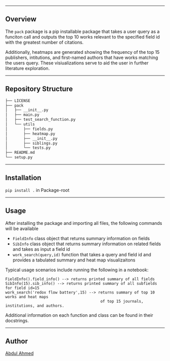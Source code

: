 
---

## Overview

The ``pack`` package is a pip installable package that takes a user query as a funciton call and 
outputs the top 10 works relevant to the specified field id with the greatest number of citations.

Additionally, heatmaps are generated showing the frequency of the top 15 publishers, intitutions,
and first-named authors that have works matching the users query. These visiualizations serve to aid the user 
in further literature exploration.

---

## Repository Structure


```sh
├── LICENSE
├── pack
│   ├── __init__.py
│   ├── main.py
│   ├── test_search_function.py
│   └── utils
│       ├── fields.py
│       ├── heatmap.py
│       ├── __init__.py
│       ├── siblings.py
│       └── tests.py
├── README.md
└── setup.py
```

---

## Installation

``pip install .`` in Package-root

---

## Usage


After installing the package and importing all files, the following commands will be available 

- ``FieldInfo`` class object that returns summary information on fields 
- ``SibInfo`` class object that returns summary information on related fields and takes as input a 
field id
- ``work_search(query,id)`` function that takes a query and field id and provides a tabulated 
summary and heat map visualizaitons

Typical usage scenarios include running the following in a notebook:
    
    FieldInfo().field_info() --> returns printed summary of all fields
    SibInfo(15).sib_info() --> returns printed summary of all subfields for field id=15
    work_search('redox flow battery',15) --> returns summary of top 10 works and heat maps 
                                              of top 15 journals, institutions, and authors.
        
Additional information on each function and class can be found in their docstrings.

---

## Author
[Abdul Ahmed](https://github.com/a0ahmed)
